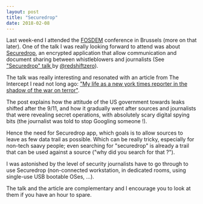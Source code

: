 ```yaml
---
layout: post
title: "Securedrop"
date: 2018-02-08
---
```


Last week-end I attended the <a href="https://fosdem.org/2018/">FOSDEM</a> conference in Brussels (more on that later). One of the talk I was really looking forward to attend was about <a href="https://securedrop.org/">Securedrop</a>, an encrypted application that allow communication and document sharing between whistleblowers and journalists (See <a href="https://video.fosdem.org/2018/H.1301/securedroppresentation.mp4">"Securedrop" talk  </a> by <a href="https://twitter.com/redshiftzero">@redshiftzero</a>).

The talk was really interesting and resonated with an article from The Intercept I read not long ago: 
<a href="https://theintercept.com/2018/01/03/my-life-as-a-new-york-times-reporter-in-the-shadow-of-the-war-on-terror/">"My life as a new york times reporter in the shadow of the war on terror"</a>. 

The post explains how the attitude of the US government towards leaks shifted after the 9/11, and how it gradually went after sources and journalists that were revealing secret operations, with absolutely scary digital spying bits (the journalist was told to stop Googling someone&nbsp;!).

Hence the need for Securedrop app, which goals is to allow sources to leave as few data trail as possible. Which can be really tricky, especially for non-tech saavy people; even searching for "securedrop" is already a trail that can be used against a source ("why did you search for that&nbsp;?").

I was astonished by the level of security journalists have to go through to use Securedrop (non-connected workstation, in dedicated rooms, using single-use USB bootable OSes,&nbsp;…).

The talk and the article are complementary and I encourage you to look at them if you have an hour to spare.